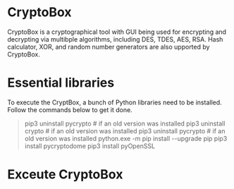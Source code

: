 # CryptoBox 
CryptoBox is a cryptographical tool with GUI being used for encrypting and decrypting via multibple algorithms, including DES, TDES, AES, RSA. 
Hash calculator, XOR, and random number generators are also upported by CryptoBox.

# Essential libraries
To execute the CryptBox, a bunch of Python libraries need to be installed. Follow the commands below to get it done.


>pip3 uninstall pycrypto     # if an old version was installed
>pip3 uninstall crypto       # if an old version was installed
>pip3 uninstall pycrypto     # if an old version was installed
>python.exe -m pip install --upgrade pip
>pip3 install pycryptodome
>pip3 install pyOpenSSL


# Exceute CryptoBox
